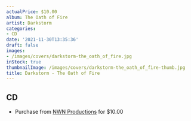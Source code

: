 ```yaml
---
actualPrice: $10.00
album: The Oath of Fire
artist: Darkstorm
categories:
- CD
date: '2021-11-30T13:35:36'
draft: false
images:
- /images/covers/darkstorm-the_oath_of_fire.jpg
inStock: true
thumbnailImage: /images/covers/darkstorm-the_oath_of_fire-thumb.jpg
title: Darkstorm - The Oath of Fire
---
```


## CD
* Purchase from [NWN Productions](http://shop.nwnprod.com/index.php?route=product/product&path=93&product_id=8731&sort=pd.name&order=ASC) for $10.00
